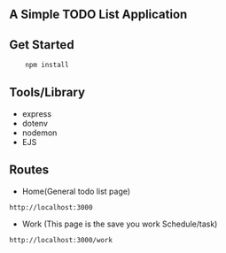 ## A Simple TODO  List Application


## Get Started

```javascript
    npm install
```


## Tools/Library
- express
- dotenv
- nodemon
- EJS


## Routes

- Home(General todo list page)

`http://localhost:3000`

- Work (This page is the save you work Schedule/task)

`http://localhost:3000/work`

